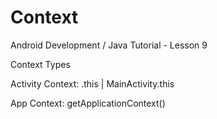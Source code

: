 # Context

Android Development / Java Tutorial - Lesson 9

Context Types

Activity Context: .this | MainActivity.this

App Context: getApplicationContext()
